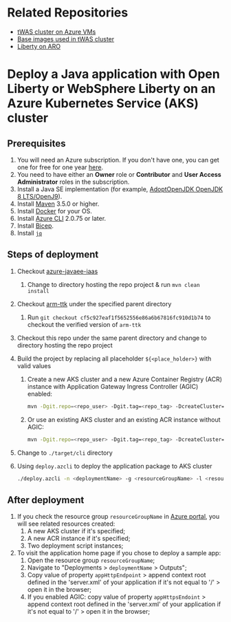 # Related Repositories

* [tWAS cluster on Azure VMs](https://github.com/WASdev/azure.websphere-traditional.cluster)
* [Base images used in tWAS cluster](https://github.com/WASdev/azure.websphere-traditional.image)
* [Liberty on ARO](https://github.com/WASdev/azure.liberty.aro)



# Deploy a Java application with Open Liberty or WebSphere Liberty on an Azure Kubernetes Service (AKS) cluster

## Prerequisites

1. You will need an Azure subscription. If you don't have one, you can get one for free for one year [here](https://azure.microsoft.com/free).
1. You need to have either an **Owner** role or **Contributor** and **User Access Administrator** roles in the subscription.
1. Install a Java SE implementation (for example, [AdoptOpenJDK OpenJDK 8 LTS/OpenJ9](https://adoptopenjdk.net/?variant=openjdk8&jvmVariant=openj9)).
1. Install [Maven](https://maven.apache.org/download.cgi) 3.5.0 or higher.
1. Install [Docker](https://docs.docker.com/get-docker/) for your OS.
1. Install [Azure CLI](https://docs.microsoft.com/cli/azure/install-azure-cli?view=azure-cli-latest&preserve-view=true) 2.0.75 or later.
1. Install [Bicep](https://docs.microsoft.com/azure/azure-resource-manager/bicep/install#linux).
1. Install [`jq`](https://stedolan.github.io/jq/download/)

## Steps of deployment

1. Checkout [azure-javaee-iaas](https://github.com/Azure/azure-javaee-iaas)
   1. Change to directory hosting the repo project & run `mvn clean install`
1. Checkout [arm-ttk](https://github.com/Azure/arm-ttk) under the specified parent directory
   1. Run `git checkout cf5c927eaf1f5652556e86a6b67816fc910d1b74` to checkout the verified version of `arm-ttk`
1. Checkout this repo under the same parent directory and change to directory hosting the repo project
1. Build the project by replacing all placeholder `${<place_holder>}` with valid values
   1. Create a new AKS cluster and a new Azure Container Registry (ACR) instance with Application Gateway Ingress Controller (AGIC) enabled:

      ```bash
      mvn -Dgit.repo=<repo_user> -Dgit.tag=<repo_tag> -DcreateCluster=true -DcreateACR=true -DdeployApplication=<true|false> -DappImagePath=<app-image-path> -DappReplicas=<number of replicas> -DenableAppGWIngress=true -DappgwUsePrivateIP=<true|false> -DappGatewayCertificateOption=generateCert -DenableCookieBasedAffinity=true -Dtest.args="-Test All" -Pbicep -Passembly -Ptemplate-validation-tests clean install
      ```

   1. Or use an existing AKS cluster and an existing ACR instance without AGIC:

      ```bash
      mvn -Dgit.repo=<repo_user> -Dgit.tag=<repo_tag> -DcreateCluster=false -DclusterName=<aks-cluster-name> -DclusterRGName=<cluster-group-name> -DcreateACR=false -DacrName=<acr-instance-name> -DacrRGName=<acr-group-name> -DdeployApplication=<true|false> -DappImagePath=<app-image-path> -DappReplicas=<number of replicas> -DenableAppGWIngress=false -DappgwUsePrivateIP=<true|false> -DappGatewayCertificateOption=generateCert -DenableCookieBasedAffinity=true -Dtest.args="-Test All" -Pbicep -Passembly -Ptemplate-validation-tests clean install
      ```

1. Change to `./target/cli` directory
1. Using `deploy.azcli` to deploy the application package to AKS cluster

   ```bash
   ./deploy.azcli -n <deploymentName> -g <resourceGroupName> -l <resourceGroupLocation> 
   ```

## After deployment

1. If you check the resource group `resourceGroupName` in [Azure portal](https://portal.azure.com/), you will see related resources created:
   1. A new AKS cluster if it's specified;
   1. A new ACR instance if it's specified;
   1. Two deployment script instances;
1. To visit the application home page if you chose to deploy a sample app:
   1. Open the resource group `resourceGroupName`;
   1. Navigate to "Deployments > `deploymentName` > Outputs";
   1. Copy value of property `appHttpEndpoint` > append context root defined in the 'server.xml' of your application if it's not equal to '/' > open it in the browser;
   1. If you enabled AGIC: copy value of property `appHttpsEndoint` > append context root defined in the 'server.xml' of your application if it's not equal to '/' > open it in the browser;
